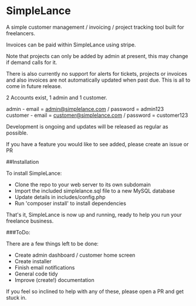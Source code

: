 SimpleLance
===========

A simple customer management / invoicing / project tracking tool built for freelancers.

Invoices can be paid within SimpleLance using stripe.

Note that projects can only be added by admin at present, this may change if demand calls for it.

There is also currently no support for alerts for tickets, projects or invoices and also invoices are not automatically
updated when past due.  This is all to come in future release.

2 Accounts exist, 1 admin and 1 customer.

admin - email = admin@simplelance.com / password = admin123 <br>
customer - email = customer@simplelance.com / password = customer123

Development is ongoing and updates will be released as regular as possible.

If you have a feature you would like to see added, please create an issue or PR

##Installation

To install SimpleLance:

- Clone the repo to your web server to its own subdomain
- Import the included simplelance.sql file to a new MySQL database
- Update details in includes/config.php
- Run 'composer install' to install dependencies

That's it, SimpleLance is now up and running, ready to help you run your freelance business.

###ToDo:

There are a few things left to be done:

- Create admin dashboard / customer home screen
- Create installer
- Finish email notifications
- General code tidy
- Improve (create!) documentation

If you feel so inclined to help with any of these, please open a PR and get stuck in.